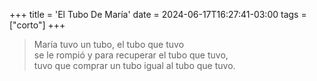 +++
title = 'El Tubo De María'
date = 2024-06-17T16:27:41-03:00
tags = ["corto"]
+++

> María tuvo un tubo, el tubo que tuvo<br>
> se le rompió y para recuperar el tubo que tuvo,<br>
> tuvo que comprar un tubo igual al tubo que tuvo.

<!--more-->
